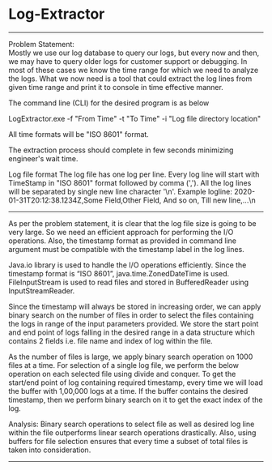 # Log-Extractor


*******************************************************************************************************************************************************************************
Problem Statement: <br>
Mostly we use our log database to query our logs, but every now and then, we may have to query older logs for customer support or debugging. In most of these cases we know the time range for which we need to analyze the logs. What we now need is a tool that could extract the log lines from given time range and print it to console in time effective manner.

The command line (CLI) for the desired program is as below

LogExtractor.exe -f "From Time" -t "To Time" -i "Log file directory location"

All time formats will be "ISO 8601" format.

The extraction process should complete in few seconds minimizing engineer's wait time.

Log file format
The log file has one log per line.
Every log line will start with TimeStamp in "ISO 8601" format followed by comma (',').
All the log lines will be separated by single new line character '\n'.
Example logline:
2020-01-31T20:12:38.1234Z,Some Field,Other Field, And so on, Till new line,...\n
*******************************************************************************************************************************************************************************






As per the problem statement, it is clear that the log file size is going to be very large. So we need an efficient approach for performing the I/O operations. Also, the timestamp format as provided in command line argument must be compatible with the timestamp label in the log lines.

Java.io library is used to handle the I/O operations efficiently. Since the timestamp format is “ISO 8601”, java.time.ZonedDateTime is used. FileInputStream is used to read files and stored in BufferedReader using InputStreamReader.

Since the timestamp will always be stored in increasing order, we can apply binary search on the number of files in order to select the files containing the logs in range of the input parameters provided. We store the start point and end point of logs falling in the desired range in a data structure which contains 2 fields i.e. file name and index of log within the file.

As the number of files is large, we apply binary search operation on 1000 files at a time. For selection of a single log file, we perform the below operation on each selected file using divide and conquer. 
To get the start/end point of log containing required timestamp, every time we will load the buffer with 1,00,000 logs at a time. If the buffer contains the desired timestamp, then we perform binary search on it to get the exact index of the log.

Analysis: Binary search operations to select file as well as desired log line within the file outperforms linear search operations drastically. Also, using buffers for file selection ensures that every time a subset of total files is taken into consideration.

*******************************************************************************************************************************************************************************
